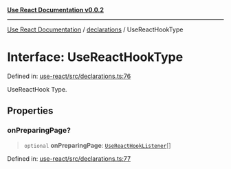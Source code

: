 [**Use React Documentation v0.0.2**](../../README.md)

***

[Use React Documentation](../../modules.md) / [declarations](../README.md) / UseReactHookType

# Interface: UseReactHookType

Defined in: [use-react/src/declarations.ts:76](https://github.com/stonemjs/use-react/blob/d8ec502192c16b8752fc9e1bf85bd5600bcf9813/src/declarations.ts#L76)

UseReactHook Type.

## Properties

### onPreparingPage?

> `optional` **onPreparingPage**: [`UseReactHookListener`](../type-aliases/UseReactHookListener.md)[]

Defined in: [use-react/src/declarations.ts:77](https://github.com/stonemjs/use-react/blob/d8ec502192c16b8752fc9e1bf85bd5600bcf9813/src/declarations.ts#L77)

